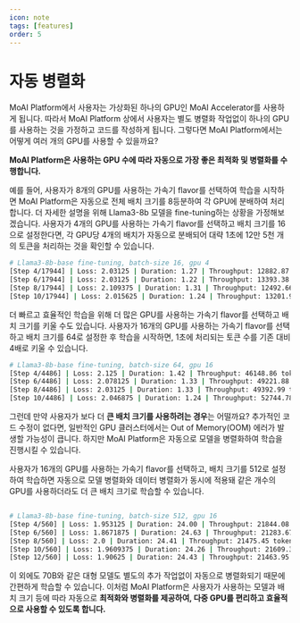 ```yaml
---
icon: note
tags: [features]
order: 5
---
```


# 자동 병렬화

MoAI Platform에서 사용자는 가상화된 하나의 GPU인 MoAI Accelerator를 사용하게 됩니다. 따라서 MoAI Platform 상에서 사용자는 별도 병렬화 작업없이 하나의 GPU를 사용하는 것을 가정하고 코드를 작성하게 됩니다. 그렇다면 MoAI Platform에서는 어떻게 여러 개의 GPU를 사용할 수 있을까요?

**MoAI Platform은 사용하는 GPU 수에 따라 자동으로 가장 좋은 최적화 및 병렬화를 수행합니다.** 

예를 들어, 사용자가 8개의 GPU를 사용하는 가속기 flavor를 선택하여 학습을 시작하면 MoAI Platform은 자동으로 전체 배치 크기를 8등분하여 각 GPU에 분배하여 처리합니다. 더 자세한 설명을 위해 Llama3-8b 모델을 fine-tuning하는 상황을 가정해보겠습니다. 사용자가 4개의 GPU를 사용하는 가속기 flavor를 선택하고 배치 크기를 16으로 설정한다면, 각 GPU당 4개의 배치가 자동으로 분배되어 대략 1초에 12만 5천 개의 토큰을 처리하는 것을 확인할 수 있습니다.

```bash
# Llama3-8b-base fine-tuning, batch-size 16, gpu 4
[Step 4/17944] | Loss: 2.03125 | Duration: 1.27 | Throughput: 12882.87 tokens/sec
[Step 6/17944] | Loss: 2.03125 | Duration: 1.22 | Throughput: 13393.38 tokens/sec
[Step 8/17944] | Loss: 2.109375 | Duration: 1.31 | Throughput: 12492.66 tokens/sec
[Step 10/17944] | Loss: 2.015625 | Duration: 1.24 | Throughput: 13201.98 tokens/sec
```

더 빠르고 효율적인 학습을 위해 더 많은 GPU를 사용하는 가속기 flavor를 선택하고 배치 크기를 키울 수도 있습니다. 사용자가 16개의 GPU를 사용하는 가속기 flavor를 선택하고 배치 크기를 64로 설정한 후 학습을 시작하면, 1초에 처리되는 토큰 수를 기존 대비 4배로 키울 수 있습니다.

```bash
# Llama3-8b-base fine-tuning, batch-size 64, gpu 16
[Step 4/4486] | Loss: 2.125 | Duration: 1.42 | Throughput: 46148.86 tokens/sec
[Step 6/4486] | Loss: 2.078125 | Duration: 1.33 | Throughput: 49221.88 tokens/sec
[Step 8/4486] | Loss: 2.03125 | Duration: 1.33 | Throughput: 49392.99 tokens/sec
[Step 10/4486] | Loss: 2.046875 | Duration: 1.24 | Throughput: 52744.78 tokens/sec
```

그런데 만약 사용자가 보다 더 **큰 배치 크기를 사용하려는 경우**는 어떨까요? 추가적인 코드 수정이 없다면, 일반적인 GPU 클러스터에서는 Out of Memory(OOM) 에러가 발생할 가능성이 큽니다. 하지만 MoAI Platform은 자동으로 모델을 병렬화하여 학습을 진행시킬 수 있습니다.

사용자가 16개의 GPU를 사용하는 가속기 flavor를 선택하고, 배치 크기를 512로 설정하여 학습하면 자동으로 모델 병렬화와 데이터 병렬화가 동시에 적용돼 같은 개수의 GPU를 사용하더라도 더 큰 배치 크기로 학습할 수 있습니다.

```bash

# Llama3-8b-base fine-tuning, batch-size 512, gpu 16
[Step 4/560] | Loss: 1.953125 | Duration: 24.00 | Throughput: 21844.08 tokens/sec
[Step 6/560] | Loss: 1.8671875 | Duration: 24.63 | Throughput: 21283.67 tokens/sec
[Step 8/560] | Loss: 2.0 | Duration: 24.41 | Throughput: 21475.45 tokens/sec
[Step 10/560] | Loss: 1.9609375 | Duration: 24.26 | Throughput: 21609.36 tokens/sec
[Step 12/560] | Loss: 1.90625 | Duration: 24.43 | Throughput: 21463.95 tokens/sec
```

이 외에도 70B와 같은 대형 모델도 별도의 추가 작업없이 자동으로 병렬화되기 때문에 간편하게 학습할 수 있습니다. 이처럼 MoAI Platform은 사용자가 사용하는 모델과 배치 크기 등에 따라 자동으로 **최적화와 병렬화를 제공하여, 다중 GPU를 편리하고 효율적으로 사용할 수 있도록 합니다.**
